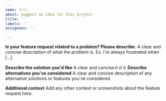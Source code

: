 ```yaml
---
name: ㅇㅇㄴ
about: Suggest an idea for this project
title: ''
labels: ''
assignees: ''

---
```


**Is your feature request related to a problem? Please describe.**
A clear and concise description of what the problem is. Ex. I'm always frustrated when [...]

**Describe the solution you'd like**
A clear and conciseㄹㄹㄹ
**Describe alternatives you've considered**
A clear and concise description of any alternative solutions or features you've considered.

**Additional context**
Add any other context or screenshots about the feature request here.
